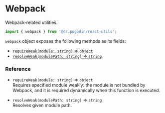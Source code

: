 # Webpack

Webpack-related utilities.

```js
import { webpack } from '@dr.pogodin/react-utils';
```

`webpack` object exposes the following methods as its fields:

- [`requireWeak(module: string)` &rArr; `object`](#require-weak)
- [`resolveWeak(modulePath: string)` &rArr; `string`](#resolve-weak)

### Reference

- <a name="require-weak"></a>`requireWeak(module: string)` &rArr; `object` \
  Requires specified module weakly: the module is not bundled by Webpack,
  and it is required dynamically when this function is executed.

- <a name="resolve-weak"></a>`resolveWeak(modulePath: string)` &rArr; `string` \
  Resolves given module path.
